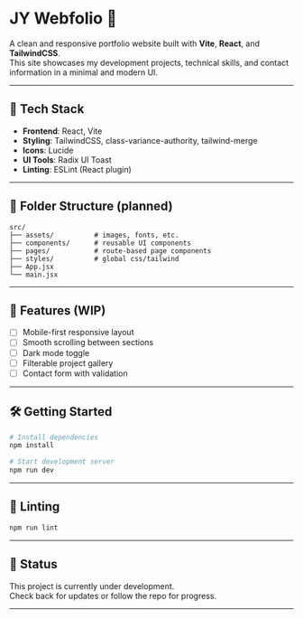 # JY Webfolio 💼

A clean and responsive portfolio website built with **Vite**, **React**, and **TailwindCSS**.  
This site showcases my development projects, technical skills, and contact information in a minimal and modern UI.

---

## 🚀 Tech Stack

- **Frontend**: React, Vite
- **Styling**: TailwindCSS, class-variance-authority, tailwind-merge
- **Icons**: Lucide
- **UI Tools**: Radix UI Toast
- **Linting**: ESLint (React plugin)

---

## 📁 Folder Structure (planned)

```
src/
├── assets/          # images, fonts, etc.
├── components/      # reusable UI components
├── pages/           # route-based page components
├── styles/          # global css/tailwind
├── App.jsx
└── main.jsx
```

---

## 📌 Features (WIP)

- [ ] Mobile-first responsive layout
- [ ] Smooth scrolling between sections
- [ ] Dark mode toggle
- [ ] Filterable project gallery
- [ ] Contact form with validation

---

## 🛠 Getting Started

```bash
# Install dependencies
npm install

# Start development server
npm run dev
```

---

## 🧪 Linting

```bash
npm run lint
```

---

## 📍 Status

This project is currently under development.  
Check back for updates or follow the repo for progress.

---

<!-- ## 📬 Contact

You can reach me via [GitHub](https://github.com/Joy-Juyoung).
Live demo and deployment link coming soon. -->
